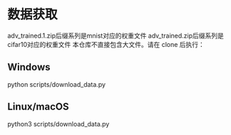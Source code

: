 # 数据获取
  adv_trained.1.zip后缀系列是mnist对应的权重文件
  adv_trained.zip后缀系列是cifar10对应的权重文件
  本仓库不直接包含大文件。请在 clone 后执行：
## Windows
python scripts/download_data.py
## Linux/macOS
python3 scripts/download_data.py








